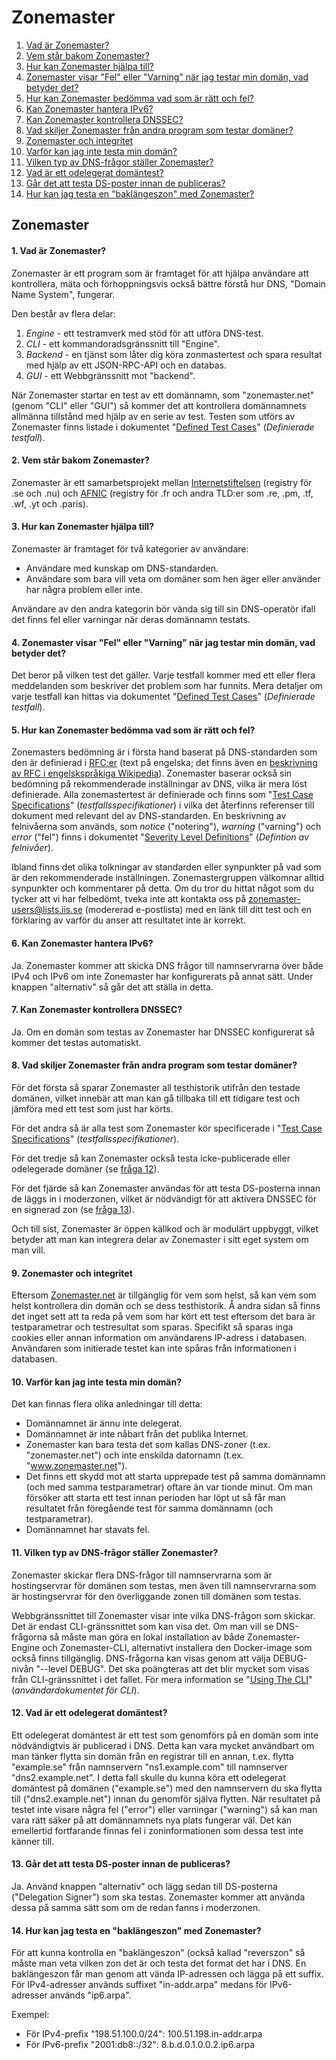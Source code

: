 Zonemaster
==========

1. [Vad är Zonemaster?](#q1)
2. [Vem står bakom Zonemaster?](#q2)
3. [Hur kan Zonemaster hjälpa till?](#q3)
4. [Zonemaster visar "Fel" eller "Varning" när jag testar min domän, vad betyder det?](#q4)
5. [Hur kan Zonemaster bedömma vad som är rätt och fel?](#q5)
6. [Kan Zonemaster hantera IPv6?](#q6)
7. [Kan Zonemaster kontrollera DNSSEC?](#q7)
8. [Vad skiljer Zonemaster från andra program som testar domäner?](#q8)
9. [Zonemaster och integritet](#q9)
10. [Varför kan jag inte testa min domän?](#q10)
11. [Vilken typ av DNS-frågor ställer Zonemaster?](#q11)
12. [Vad är ett odelegerat domäntest?](#q12)
13. [Går det att testa DS-poster innan de publiceras?](#q13)
14. [Hur kan jag testa en "baklängeszon" med Zonemaster?](#q14)


Zonemaster
----------

#### <span id="q1"></span>1. Vad är Zonemaster?
Zonemaster är ett program som är framtaget för att hjälpa användare att
kontrollera, mäta och förhoppningsvis också bättre förstå hur DNS, "Domain Name
System", fungerar.

Den består av flera delar:

1. *Engine* - ett testramverk med stöd för att utföra DNS-test.
2. *CLI* - ett kommandoradsgränssnitt till "Engine".
3. *Backend* - en tjänst som låter dig köra zonmastertest och spara resultat med
   hjälp av ett JSON-RPC-API och en databas.
4. *GUI* - ett Webbgränssnitt mot "backend".

När Zonemaster startar en test av ett domännamn, som "zonemaster.net" (genom
"CLI" eller "GUI") så kommer det att kontrollera domännamnets allmänna tillstånd
med hjälp av en serie av test. Testen som utförs av Zonemaster finns listade i
dokumentet "[Defined Test Cases]" (*Definierade testfall*).


#### <span id="q2"></span>2. Vem står bakom Zonemaster?
Zonemaster är ett samarbetsprojekt mellan [Internetstiftelsen](https://internetstiftelsen.se/)
(registry för .se och .nu) och [AFNIC](https://www.afnic.fr/en/)
(registry för .fr och andra TLD:er som .re, .pm, .tf, .wf, .yt och .paris).


#### <span id="q3"></span>3. Hur kan Zonemaster hjälpa till?
Zonemaster är framtaget för två kategorier av användare:

  - Användare med kunskap om DNS-standarden.
  - Användare som bara vill veta om domäner som hen äger eller använder
    har några problem eller inte.

Användare av den andra kategorin bör vända sig till sin DNS-operatör
ifall det finns fel eller varningar när deras domännamn testats.


#### <span id="q4"></span>4. Zonemaster visar "Fel" eller "Varning" när jag testar min domän, vad betyder det?
Det beror på vilken test det gäller. Varje testfall kommer med ett eller flera
meddelanden som beskriver det problem som har funnits. Mera detaljer om varje
testfall kan hittas via dokumentet "[Defined Test Cases]"
(*Definierade testfall*).


#### <span id="q5"></span>5. Hur kan Zonemaster bedömma vad som är rätt och fel?
Zonemasters bedömning är i första hand baserat på DNS-standarden som den är
definierad i [RFC:er][RFCs] (text på engelska; det finns även en
[beskrivning av RFC i engelskspråkiga Wikipedia][Wikipedia#Engelska#RFC]).
Zonemaster baserar också sin bedömning på rekommenderade inställningar av DNS,
vilka är mera löst definierade. Alla zonemastertest är definierade och finns som
"[Test Case Specifications][Defined Test Cases]" (*testfallsspecifikationer*) i
vilka det återfinns referenser till dokument med relevant del av DNS-standarden.
En beskrivning av felnivåerna som används, som *notice* ("notering"), *warning*
("varning") och *error* ("fel") finns i dokumentet "[Severity Level Definitions]"
(*Defintion av felnivåer*).

Ibland finns det olika tolkningar av standarden eller synpunkter på vad som är
den rekommenderade inställningen. Zonemastergruppen välkomnar alltid synpunkter
och kommentarer på detta. Om du tror du hittat något som du tycker att vi har
felbedömt, tveka inte att kontakta oss på
[zonemaster-users@lists.iis.se](mailto:zonemaster-users@lists.iis.se) (modererad
e-postlista) med en länk till ditt test och en förklaring av varför du anser att
resultatet inte är korrekt.


#### <span id="q6"></span>6. Kan Zonemaster hantera IPv6?
Ja. Zonemaster kommer att skicka DNS frågor till namnservrarna över både IPv4
och IPv6 om inte Zonemaster har konfigurerats på annat sätt. Under knappen
"alternativ" så går det att ställa in detta.


#### <span id="q7"></span>7. Kan Zonemaster kontrollera DNSSEC?
Ja. Om en domän som testas av Zonemaster har DNSSEC konfigurerat så kommer det testas automatiskt.


#### <span id="q8"></span>8. Vad skiljer Zonemaster från andra program som testar domäner?
För det första så sparar Zonemaster all testhistorik utifrån den testade
domänen, vilket innebär att man kan gå tillbaka till ett tidigare test och
jämföra med ett test som just har körts.

För det andra så är alla test som Zonemaster kör specificerade i
"[Test Case Specifications][Defined Test Cases]" (*testfallsspecifikationer*).

För det tredje så kan Zonemaster också testa icke-publicerade eller odelegerade
domäner (se [fråga 12][Question 12]).

För det fjärde så kan Zonemaster användas för att testa DS-posterna innan de
läggs in i moderzonen, vilket är nödvändigt för att aktivera DNSSEC för en
signerad zon (se [fråga 13][Question 13]).

Och till sist, Zonemaster är öppen källkod och är modulärt uppbyggt, vilket
betyder att man kan integrera delar av Zonemaster i sitt eget system om man
vill.


#### <span id="q9"></span>9. Zonemaster och integritet
Eftersom [Zonemaster.net] är tillgänglig för vem som helst, så kan vem som helst
kontrollera din domän och se dess testhistorik. Å andra sidan så finns det inget
sett att ta reda på vem som har kört ett test eftersom det bara är testparametrar
och testresultat som sparas. Specifikt så sparas inga cookies eller annan
information om användarens IP-adress i databasen. Användaren som initierade
testet kan inte spåras från informationen i databasen.


#### <span id="q10"></span>10. Varför kan jag inte testa min domän?
Det kan finnas flera olika anledningar till detta:

- Domännamnet är ännu inte delegerat.
- Domännamnet är inte nåbart från det publika Internet.
- Zonemaster kan bara testa det som kallas DNS-zoner (t.ex. "zonemaster.net") och
  inte enskilda datornamn (t.ex. "www.zonemaster.net").
- Det finns ett skydd mot att starta upprepade test på samma domännamn (och med
  samma testparametrar) oftare än var tionde minut. Om man försöker att starta
  ett test innan perioden har löpt ut så får man resultatet från föregående
  test för samma domännamn (och testparametrar).
- Domännamnet har stavats fel.


#### <span id="q11"></span>11. Vilken typ av DNS-frågor ställer Zonemaster?
Zonemaster skickar flera DNS-frågor till namnservrarna som är hostingservrar för
domänen som testas, men även till namnservrarna som är hostingservrar för den
överliggande zonen till domänen som testas.

Webbgränssnittet till Zonemaster visar inte vilka DNS-frågon som skickar. Det är
endast CLI-gränssnittet som kan visa det. Om man vill se DNS-frågorna så måste
man göra en lokal installation av både Zonemaster-Engine och Zonemaster-CLI,
alternativt installera den Docker-image som också finns tillgänglig. DNS-frågorna
kan visas genom att välja DEBUG-nivån "--level DEBUG". Det ska poängteras att det
blir mycket som visas från CLI-gränssnittet i det fallet. För mera information se
"[Using The CLI]" (*användardokumentet för CLI*).


#### <span id="q12"></span>12. Vad är ett odelegerat domäntest?
Ett odelegerat domäntest är ett test som genomförs på en domän som inte
nödvändigtvis är publicerad i DNS. Detta kan vara mycket användbart om man tänker
flytta sin domän från en registrar till en annan, t.ex. flytta "example.se" från
namnservern "ns1.example.com" till namnserver "dns2.example.net". I detta fall
skulle du kunna köra ett odelegerat domäntest på domänen ("example.se") med den
namnservern du ska flytta till ("dns2.example.net") innan du genomför själva
flytten. När resultatet på testet inte visare några fel ("error") eller varningar
("warning") så kan man vara rätt säker på att domännamnets nya plats fungerar väl.
Det kan emellertid fortfarande finnas fel i zoninformationen som dessa test inte
känner till.


#### <span id="q13"></span>13. Går det att testa DS-poster innan de publiceras?
Ja. Använd knappen "alternativ" och lägg sedan till DS-posterna ("Delegation
Signer") som ska testas. Zonemaster kommer att använda dessa på samma sätt som
om de redan fanns i moderzonen.


#### <span id="q14"></span>14. Hur kan jag testa en "baklängeszon" med Zonemaster?
För att kunna kontrolla en "baklängeszon" (också kallad "reverszon" så måste man
veta vilken zon det är och testa det format det har i DNS. En baklängeszon får
man genom att vända IP-adressen och lägga på ett suffix. För IPv4-adresser
används suffixet "in-addr.arpa" medans för IPv6-adresser används "ip6.arpa".

Exempel:
  - För IPv4-prefix "198.51.100.0/24": 100.51.198.in-addr.arpa
  - För IPv6-prefix "2001:db8::/32": 8.b.d.0.1.0.0.2.ip6.arpa


[AFNIC]:                                 https://www.afnic.fr/en/
[Defined Test Cases]:                    https://github.com/zonemaster/zonemaster/tree/master/docs/specifications/tests#list-of-defined-test-cases
[Question 12]:                           #q12
[Question 13]:                           #q13
[RFCs]:                                  https://www.ietf.org/standards/rfcs/
[Severity Level Definitions]:            https://github.com/zonemaster/zonemaster/blob/master/docs/specifications/tests/SeverityLevelDefinitions.md
[The Swedish Internet Foundation]:       https://internetstiftelsen.se/en/
[Using The CLI]:                         https://github.com/zonemaster/zonemaster-cli/blob/master/USING.md
[Zonemaster.net]:                        https://zonemaster.net/
[zonemaster-users@lists.iis.se]:         mailto:zonemaster-users@lists.iis.se
[Wikipedia#Engelska#RFC]:                https://en.wikipedia.org/wiki/Request_for_Comments

